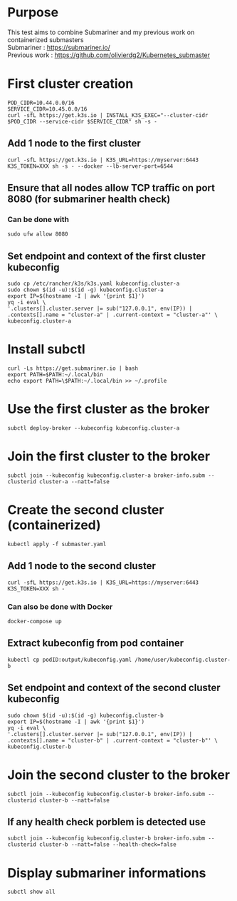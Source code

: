 # Purpose
This test aims to combine Submariner and my previous work on containerized submasters <br />
Submariner : https://submariner.io/ <br />
Previous work : https://github.com/olivierdg2/Kubernetes_submaster
# First cluster creation
```
POD_CIDR=10.44.0.0/16
SERVICE_CIDR=10.45.0.0/16
curl -sfL https://get.k3s.io | INSTALL_K3S_EXEC="--cluster-cidr $POD_CIDR --service-cidr $SERVICE_CIDR" sh -s -
```
## Add 1 node to the first cluster
```
curl -sfL https://get.k3s.io | K3S_URL=https://myserver:6443 K3S_TOKEN=XXX sh -s - --docker --lb-server-port=6544
```
## Ensure that all nodes allow TCP traffic on port 8080 (for submariner health check)
### Can be done with 
```
sudo ufw allow 8080
```
## Set endpoint and context of the first cluster kubeconfig
```
sudo cp /etc/rancher/k3s/k3s.yaml kubeconfig.cluster-a
sudo chown $(id -u):$(id -g) kubeconfig.cluster-a
export IP=$(hostname -I | awk '{print $1}')
yq -i eval \
'.clusters[].cluster.server |= sub("127.0.0.1", env(IP)) | .contexts[].name = "cluster-a" | .current-context = "cluster-a"' \
kubeconfig.cluster-a
```
# Install subctl 
```
curl -Ls https://get.submariner.io | bash
export PATH=$PATH:~/.local/bin
echo export PATH=\$PATH:~/.local/bin >> ~/.profile
```
# Use the first cluster as the broker
```
subctl deploy-broker --kubeconfig kubeconfig.cluster-a
```
# Join the first cluster to the broker
```
subctl join --kubeconfig kubeconfig.cluster-a broker-info.subm --clusterid cluster-a --natt=false
```
# Create the second cluster (containerized)
```
kubectl apply -f submaster.yaml
```
## Add 1 node to the second cluster
```
curl -sfL https://get.k3s.io | K3S_URL=https://myserver:6443 K3S_TOKEN=XXX sh -
```
### Can also be done with Docker
```
docker-compose up 
```
## Extract kubeconfig from pod container
```
kubectl cp podID:output/kubeconfig.yaml /home/user/kubeconfig.cluster-b
```
## Set endpoint and context of the second cluster kubeconfig
```
sudo chown $(id -u):$(id -g) kubeconfig.cluster-b
export IP=$(hostname -I | awk '{print $1}')
yq -i eval \
'.clusters[].cluster.server |= sub("127.0.0.1", env(IP)) | .contexts[].name = "cluster-b" | .current-context = "cluster-b"' \
kubeconfig.cluster-b
```
# Join the second cluster to the broker
```
subctl join --kubeconfig kubeconfig.cluster-b broker-info.subm --clusterid cluster-b --natt=false
```
## If any health check porblem is detected use 
```
subctl join --kubeconfig kubeconfig.cluster-b broker-info.subm --clusterid cluster-b --natt=false --health-check=false
```
# Display submariner informations 
```
subctl show all 
```
